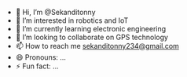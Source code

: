 - 👋 Hi, I’m @Sekanditonny
- 👀 I’m interested in robotics and IoT 
- 🌱 I’m currently learning electronic engineering 
- 💞️ I’m looking to collaborate on GPS technology 
- 📫 How to reach me sekanditonny234@gmail.com
- 😄 Pronouns: ...
- ⚡ Fun fact: ...

<!---
Sekanditonny/Sekanditonny is a ✨ special ✨ repository because its `README.md` (this file) appears on your GitHub profile.
You can click the Preview link to take a look at your changes.
--->
